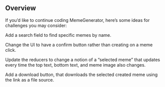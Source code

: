 ## Overview

If you’d like to continue coding MemeGenerator, here’s some ideas for challenges you may consider:

Add a search field to find specific memes by name.

Change the UI to have a confirm button rather than creating on a meme click.

Update the reducers to change a notion of a “selected meme” that updates every time the top text, bottom text, and meme image also changes.

Add a download button, that downloads the selected created meme using the link as a file source.